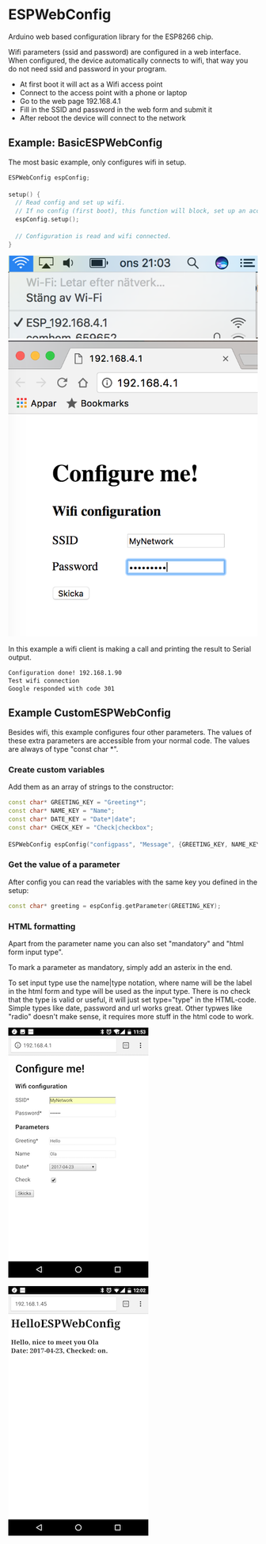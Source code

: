 # ESPWebConfig

Arduino web based configuration library for the ESP8266 chip.

Wifi parameters (ssid and password) are configured in a web interface. When configured, the device automatically connects to wifi, that way you do not need ssid and password in your program.

- At first boot it will act as a Wifi access point
- Connect to the access point with a phone or laptop
- Go to the web page 192.168.4.1
- Fill in the SSID and password in the web form and submit it
- After reboot the device will connect to the network

## Example: BasicESPWebConfig

The most basic example, only configures wifi in setup.

```cpp
ESPWebConfig espConfig;

setup() {
  // Read config and set up wifi.
  // If no config (first boot), this function will block, set up an access point and serve config web UI.
  espConfig.setup();

  // Configuration is read and wifi connected.
}
```

![Connect to AP to configure](examples/BasicESPWebConfig/esp_ap.png)
![Connect to AP to configure](examples/BasicESPWebConfig/esp_cfg2.png)

In this example a wifi client is making a call and printing the result to Serial output.
```
Configuration done! 192.168.1.90
Test wifi connection
Google responded with code 301
```

## Example CustomESPWebConfig

Besides wifi, this example configures four other parameters. The values of these extra parameters are accessible from your normal code. The values are always of type "const char *".

### Create custom variables

Add them as an array of strings to the constructor:

```cpp
const char* GREETING_KEY = "Greeting*";
const char* NAME_KEY = "Name";
const char* DATE_KEY = "Date*|date";
const char* CHECK_KEY = "Check|checkbox";

ESPWebConfig espConfig("configpass", "Message", {GREETING_KEY, NAME_KEY, DATE_KEY, CHECK_KEY});
```

### Get the value of a parameter

After config you can read the variables with the same key you defined in the setup:

```cpp
const char* greeting = espConfig.getParameter(GREETING_KEY);
```

### HTML formatting

Apart from the parameter name you can also set "mandatory" and "html form input type".

To mark a parameter as mandatory, simply add an asterix in the end.

To set input type use the name|type notation, where name will be the label in the html form and type will be used as the input type. There is no check that the type is valid or useful, it will just set type="type" in the HTML-code. Simple types like date, password and url works great.
Other typwes like "radio" doesn't make sense, it requires more stuff in the html code to work.

![Connect to AP to configure](examples/CustomESPWebConfig/config_custom.png)

![Connect to AP to configure](examples/CustomESPWebConfig/custom.png)
